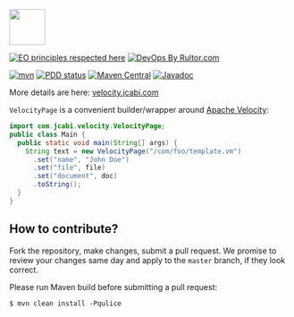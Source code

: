 <img src="https://www.jcabi.com/logo-square.svg" width="64px" height="64px" />

[![EO principles respected here](https://www.elegantobjects.org/badge.svg)](https://www.elegantobjects.org)
[![DevOps By Rultor.com](https://www.rultor.com/b/jcabi/jcabi-velocity)](https://www.rultor.com/p/jcabi/jcabi-velocity)

[![mvn](https://github.com/jcabi/jcabi-velocity/actions/workflows/mvn.yml/badge.svg)](https://github.com/jcabi/jcabi-velocity/actions/workflows/mvn.yml)
[![PDD status](https://www.0pdd.com/svg?name=jcabi/jcabi-velocity)](https://www.0pdd.com/p?name=jcabi/jcabi-velocity)
[![Maven Central](https://maven-badges.herokuapp.com/maven-central/com.jcabi/jcabi-velocity/badge.svg)](https://maven-badges.herokuapp.com/maven-central/com.jcabi/jcabi-velocity)
[![Javadoc](https://javadoc.io/badge/com.jcabi/jcabi-velocity.svg)](https://www.javadoc.io/doc/com.jcabi/jcabi-velocity)

More details are here: [velocity.jcabi.com](https://velocity.jcabi.com/index.html)

`VelocityPage` is a convenient builder/wrapper around [Apache Velocity](https://velocity.apache.org/):

```java
import com.jcabi.velocity.VelocityPage;
public class Main {
  public static void main(String[] args) {
    String text = new VelocityPage("/com/foo/template.vm")
      .set("name", "John Doe")
      .set("file", file)
      .set("document", doc)
      .toString();
  }
}
```

## How to contribute?

Fork the repository, make changes, submit a pull request.
We promise to review your changes same day and apply to
the `master` branch, if they look correct.

Please run Maven build before submitting a pull request:

```
$ mvn clean install -Pqulice
```
